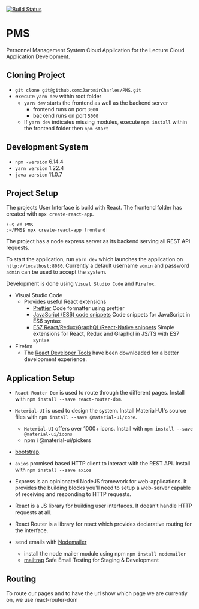 [![Build Status](https://travis-ci.com/JaromirCharles/PMS.svg?token=hAqcc48iGSUheLvmXpJx&branch=dev)](https://travis-ci.com/JaromirCharles/PMS)

# PMS
Personnel Management System Cloud Application for the Lecture Cloud Application Development.

## Cloning Project
* `git clone git@github.com:JaromirCharles/PMS.git`
* execute `yarn dev` within root folder
  * `yarn dev` starts the frontend as well as the backend server
    * frontend runs on port `3000`
    * backend runs on port `5000`
  * If `yarn dev` indicates missing modules, execute `npm install` within the frontend folder then `npm start`

## Development System

* `npm -version` 6.14.4
* `yarn version` 1.22.4
* `java version` 11.0.7

## Project Setup

The projects User Interface is build with React. The frontend folder has created with `npx create-react-app`.

```shell
:~$ cd PMS
:~/PMS$ npx create-react-app frontend
```

The project has a node express server as its backend serving all REST API requests.

To start the application, run `yarn dev` which launches the application on `http://localhost:8080`. Currently a default username `admin` and password `admin` can be used to accept the system.

Development is done using `Visual Studio Code` and `Firefox`.

* Visual Studio Code
  * Provides useful React extensions
    * [Prettier](https://marketplace.visualstudio.com/items?itemName=esbenp.prettier-vscode) Code formatter using prettier
    * [JavaScript (ES6) code snippets](https://marketplace.visualstudio.com/items?itemName=xabikos.JavaScriptSnippets) Code snippets for JavaScript in ES6 syntax
    * [ES7 React/Redux/GraphQL/React-Native snippets](https://marketplace.visualstudio.com/items?itemName=dsznajder.es7-react-js-snippets) Simple extensions for React, Redux and Graphql in JS/TS with ES7 syntax
* Firefox
  * The [React Developer Tools](https://addons.mozilla.org/en-US/firefox/addon/react-devtools/) have been downloaded for a better development experience.



## Application Setup 

* `React Router Dom` is used to route through the different pages. Install with `npm install --save react-router-dom`.
* `Material-UI` is used to design the system. Install Material-UI's source files with `npm install --save @material-ui/core`.
  * `Material-UI` offers over 1000+ icons. Install with `npm install --save @material-ui/icons`
  * npm i @material-ui/pickers

* [bootstrap](https://getbootstrap.com/docs/4.0/getting-started/introduction/). 

* `axios` promised based HTTP client to interact with the REST API. Install with `npm install --save axios`

* Express is an opinionated NodeJS framework for web-applications. It provides the building blocks you'll need to setup a web-server capable of receiving and responding to HTTP requests.

* React is a JS library for building user interfaces. It doesn't handle HTTP requests at all.

* React Router is a library for react which provides declarative routing for the interface.

* send emails with [Nodemailer](https://nodemailer.com/about/)
  * install the node mailer module using npm `npm install nodemailer`
  * [mailtrap](https://mailtrap.io/) Safe Email Testing for Staging & Development



## Routing

To route our pages and to have the url show which page we are currently on, we use react-router-dom
